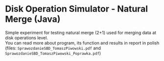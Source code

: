 # Disk Operation Simulator - Natural Merge (Java)
Simple experiment for testing natural merge (2+1) used for merging data at disk operations level.  
You can read more about program, its function and results in report in polish (files: `SprawozdanieSBD_TomaszPiwowski.pdf` and `SprawozdanieSBD_TomaszPiwowski_Poprawka.pdf`)